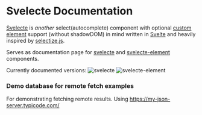 # Svelecte Documentation


[Svelecte](https://mskocik.github.io/svelecte/) is _another_ select(autocomplete) component with optional [custom element](https://mskocik.github.io/svelecte-element/) support (without shadowDOM) in mind written in [Svelte](https://svelte.dev) and heavily inspired by [selectize.js](http://selectize.github.io/selectize.js/).  

Serves as documentation page for [svelecte](https://github.com/mskocik/svelecte) and [svelecte-element](https://github.com/mskocik/svelecte-element) components.

Currently documented versions: ![svelecte](https://img.shields.io/badge/svelecte-v1.1.0-green) ![svelecte-element](https://img.shields.io/badge/element-v1.0.0-green)


### Demo database for remote fetch examples

For demonstrating fetching remote results. Using https://my-json-server.typicode.com/
